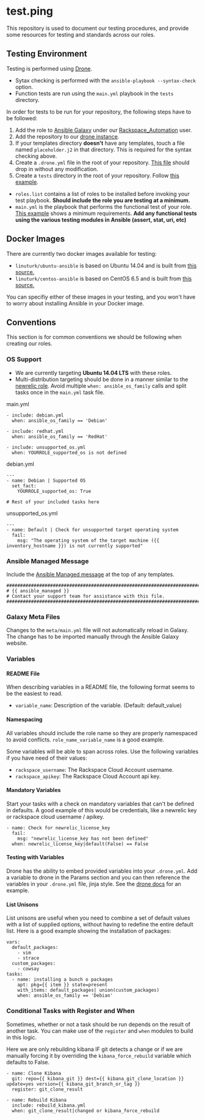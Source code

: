 test.ping
=========

This repository is used to document our testing procedures, and provide some resources for testing and standards across our roles.

## Testing Environment

Testing is performed using [Drone](https://github.com/drone/drone).

* Sytax checking is performed with the `ansible-playbook --syntax-check` option.
* Function tests are run using the `main.yml` playbook in the `tests` directory.

In order for tests to be run for your repository, the following steps have to be followed:

1. Add the role to [Ansible Galaxy](https://galaxy.ansible.com/) under our [Rackspace_Automation](https://galaxy.ansible.com/list#/users/2126) user.
1. Add the repository to our [drone instance](https://drone-opsdev.rax.io/dashboard/team/opsdev-ansible).
1. If your templates directory **doesn't** have any templates, touch a file named `placeholder.j2` in that directory. This is required for the syntax checking above.
1. Create a `.drone.yml` file in the root of your repository. [This file](https://github.com/rack-roles/test.ping/blob/master/.drone.yml.example) should drop in without any modification.
1. Create a `tests` directory in the root of your repository. Follow [this example](https://github.com/rack-roles/test.ping/tree/master/tests).
* `roles.list` contains a list of roles to be installed before invoking your test playbook. **Should include the role you are testing at a minimum.**
* `main.yml` is the playbook that performs the functional test of your role. [This example](https://github.com/rack-roles/test.ping/blob/master/tests/main.yml) shows a minimum requirements. **Add any functional tests using the various testing modules in Ansible (assert, stat, uri, etc)**

## Docker Images

There are currently two docker images available for testing:

* `linuturk/ubuntu-ansible` is based on Ubuntu 14.04 and is built from [this source.](https://github.com/Linuturk/ubuntu-ansible)
* `linuturk/centos-ansible` is based on CentOS 6.5 and is built from [this source.](https://github.com/Linuturk/centos-ansible)

You can specifiy either of these images in your testing, and you won't have to worry about installing Ansible in your Docker image.

## Conventions

This section is for common conventions we should be following when creating our roles.

### OS Support

* We are currently targeting **Ubuntu 14.04 LTS** with these roles.
* Multi-distribution targeting should be done in a manner similar to the [newrelic role](https://github.com/rack-roles/newrelic/tree/master/tasks). Avoid multiple `when: ansible_os_family` calls and split tasks once in the `main.yml` task file. 

main.yml
```
- include: debian.yml
  when: ansible_os_family == 'Debian'
  
- include: redhat.yml
  when: ansible_os_family == 'RedHat'
  
- include: unsupported_os.yml
  when: YOURROLE_supported_os is not defined
```

debian.yml
```
---
- name: Debian | Supported OS
  set_fact:
    YOURROLE_supported_os: True
    
# Rest of your included tasks here
```

unsupported_os.yml
```
---
- name: Default | Check for unsupported target operating system
  fail:
    msg: "The operating system of the target machine ({{ inventory_hostname }}) is not currently supported"

```

### Ansible Managed Message

Include the [Ansible Managed message](https://github.com/rack-roles/test.ping/blob/master/managed.j2) at the top of any templates.

```
################################################################################
# {{ ansible_managed }}
# Contact your support team for assistance with this file.
################################################################################
```

### Galaxy Meta Files

Changes to the `meta/main.yml` file will not automatically reload in Galaxy. The change has to be imported manually through the Ansible Galaxy website.

### Variables

#### README File

When describing variables in a README file, the following format seems to be the easiest to read.

* `variable_name`: Description of the variable. (Default: default_value)

#### Namespacing

All variables should include the role name so they are properly namespaced to avoid conflicts. `role_name_variable_name` is a good example.

Some variables will be able to span across roles. Use the following variables if you have need of their values:

* `rackspace_username`: The Rackspace Cloud Account username.
* `rackspace_apikey`: The Rackspace Cloud Account api key.

#### Mandatory Variables

Start your tasks with a check on mandatory variables that can't be defined in defaults. A good example of this would be credentials, like a newrelic key or rackspace cloud username / apikey.

```
- name: Check for newrelic_license_key
  fail:
    msg: "newrelic_license_key has not been defined"
  when: newrelic_license_key|default(False) == False
```

#### Testing with Variables

Drone has the ability to embed provided variables into your `.drone.yml`. Add a variable to drone in the Params section and you can then reference the variables in your `.drone.yml` file, jinja style. See the [drone docs](https://github.com/drone/drone#params-injection) for an example.

#### List Unisons

List unisons are useful when you need to combine a set of default values with a list of supplied options, without having to redefine the entire default list. Here is a good example showing the installation of packages:

```
vars:
  default_packages:
    - vim
    - strace
  custom_packages:
    - cowsay
tasks:
  - name: installing a bunch o packages
    apt: pkg={{ item }} state=present
    with_items: default_packages| union(custom_packages)
    when: ansible_os_family == 'Debian'
```

### Conditional Tasks with Register and When

Sometimes, whether or not a task should be run depends on the result of another task. You can make use of the `register` and `when` modules to build in this logic.

Here we are only rebuilding kibana IF git detects a change or if we are manually forcing it by overriding the `kibana_force_rebuild` variable which defaults to False.

```
- name: Clone Kibana
  git: repo={{ kibana_git }} dest={{ kibana_git_clone_location }} update=yes version={{ kibana_git_branch_or_tag }}
  register: git_clone_result

- name: Rebuild Kibana
  include: rebuild_kibana.yml
  when: git_clone_result|changed or kibana_force_rebuild
```
